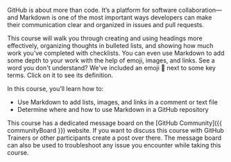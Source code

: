 GitHub is about more than code. It’s a platform for software collaboration—and Markdown is one of the most important ways developers can make their communication clear and organized in issues and pull requests.

This course will walk you through creating and using headings more effectively, organizing thoughts in bulleted lists, and showing how much work you’ve completed with checklists. You can even use Markdown to add some depth to your work with the help of emoji, images, and links. See a word you don't understand? We've included an emoji :book: next to some key terms. Click on it to see its definition.

In this course, you’ll learn how to:

- Use Markdown to add lists, images, and links in a comment or text file
- Determine where and how to use Markdown in a GitHub repository

This course has a dedicated message board on the [GitHub Community]({{ communityBoard }}) website. If you want to discuss this course with GitHub Trainers or other participants create a post over there. The message board can also be used to troubleshoot any issue you encounter while taking this course.
